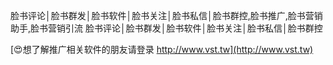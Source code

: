 脸书评论│脸书群发│脸书软件│脸书关注│脸书私信│脸书群控,脸书推广,脸书营销助手,脸书营销引流
脸书评论│脸书群发│脸书软件│脸书关注│脸书私信│脸书群控

[😍想了解推广相关软件的朋友请登录 http://www.vst.tw](http://www.vst.tw)



